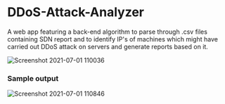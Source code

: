 # DDoS-Attack-Analyzer

A web app featuring a back-end algorithm to parse through .csv files containing SDN report and to identify IP's of machines which might have carried out DDoS attack on servers and generate reports based on it.

![Screenshot 2021-07-01 110036](https://user-images.githubusercontent.com/54582161/124070598-afb9ca80-da5b-11eb-9cb5-19b8aa98593f.jpg)

### Sample output

![Screenshot 2021-07-01 110846](https://user-images.githubusercontent.com/54582161/124071333-c9a7dd00-da5c-11eb-9413-73f34c5beecd.jpg)

